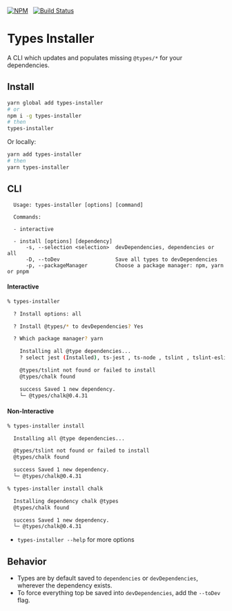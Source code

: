 [![NPM](https://img.shields.io/npm/v/types-installer.svg)](https://nodei.co/npm/types-installer/) &nbsp; [![Build Status](https://travis-ci.org/nfour/types-installer.svg?branch=master)](https://travis-ci.org/nfour/types-installer)

# Types Installer

A CLI which updates and populates missing `@types/*` for your dependencies.

## Install
```bash
yarn global add types-installer
# or
npm i -g types-installer
# then
types-installer
```

Or locally:
```bash
yarn add types-installer
# then
yarn types-installer

```



## CLI

```
  Usage: types-installer [options] [command]

  Commands:

  - interactive

  - install [options] [dependency]
      -s, --selection <selection>  devDependencies, dependencies or all
      -D, --toDev                  Save all types to devDependencies
      -p, --packageManager         Choose a package manager: npm, yarn or pnpm
```

#### Interactive

```bash
% types-installer

  ? Install options: all

  ? Install @types/* to devDependencies? Yes

  ? Which package manager? yarn

    Installing all @type dependencies...
    ? select jest (Installed), ts-jest , ts-node , tslint , tslint-eslint-rules , typescript , chalk , commander (Installed), execa , inquirer

    @types/tslint not found or failed to install
    @types/chalk found

    success Saved 1 new dependency.
    └─ @types/chalk@0.4.31
```

#### Non-Interactive
```bash
% types-installer install

  Installing all @type dependencies...

  @types/tslint not found or failed to install
  @types/chalk found

  success Saved 1 new dependency.
  └─ @types/chalk@0.4.31

```

```bash
% types-installer install chalk

  Installing dependency chalk @types
  @types/chalk found

  success Saved 1 new dependency.
  └─ @types/chalk@0.4.31
```

- `types-installer --help` for more options

## Behavior

- Types are by default saved to `dependencies` or `devDependencies`, wherever the dependency exists.
- To force everything top be saved into `devDependencies`, add the `--toDev` flag.
